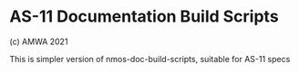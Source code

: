 # AS-11 Documentation Build Scripts

(c) AMWA 2021

This is simpler version of nmos-doc-build-scripts, suitable for AS-11 specs
